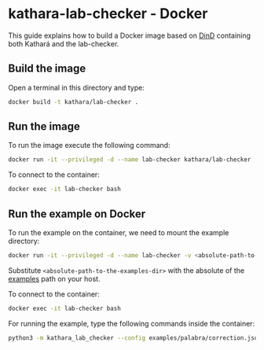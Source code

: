 # kathara-lab-checker - Docker

This guide explains how to build a Docker image based on [DinD](https://hub.docker.com/_/docker) containing both Kathará
and the lab-checker. 

## Build the image
Open a terminal in this directory and type:
```bash
docker build -t kathara/lab-checker .
```

## Run the image
To run the image execute the following command:
```bash
docker run -it --privileged -d --name lab-checker kathara/lab-checker
```

To connect to the container: 
```bash
docker exec -it lab-checker bash
```

## Run the example on Docker
To run the example on the container, we need to mount the example directory:
```bash
docker run -it --privileged -d --name lab-checker -v <absolute-path-to-the-examples-dir>:/example kathara/lab-checker
```
Substitute `<absolute-path-to-the-examples-dir>` with the absolute of the [examples](../../examples) path on your host.

To connect to the container: 
```bash
docker exec -it lab-checker bash
```

For running the example, type the following commands inside the container: 
```bash
python3 -m kathara_lab_checker --config examples/palabra/correction.json --no-cache --labs examples/palabra/labs
```